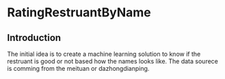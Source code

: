 # RatingRestruantByName
## Introduction
The initial idea is to create a machine learning solution to know if the restruant is good or not based how the names looks like. The data sourece is comming from the meituan or dazhongdianping. 

## 
